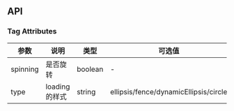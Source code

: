 ## API

### Tag Attributes

| 参数 | 说明 | 类型 | 可选值| 默认值 |
| --- | --- | --- | --- | --- |
| spinning | 是否旋转 | boolean | - | false |
| type | loading的样式 | string | ellipsis/fence/dynamicEllipsis/circle | ellipsis |


